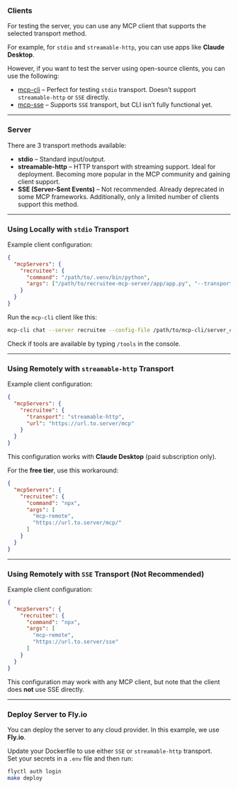 ### Clients

For testing the server, you can use any MCP client that supports the selected transport method.

For example, for `stdio` and `streamable-http`, you can use apps like **Claude Desktop**.

However, if you want to test the server using open-source clients, you can use the following:

- [mcp-cli](https://github.com/chrishayuk/mcp-cli) – Perfect for testing `stdio` transport. Doesn’t support `streamable-http` or `SSE` directly.
- [mcp-sse](https://github.com/sidharthrajaram/mcp-sse) – Supports `SSE` transport, but CLI isn’t fully functional yet.

---

### Server

There are 3 transport methods available:

- **stdio** – Standard input/output.
- **streamable-http** – HTTP transport with streaming support. Ideal for deployment. Becoming more popular in the MCP community and gaining client support.
- **SSE (Server-Sent Events)** – Not recommended. Already deprecated in some MCP frameworks. Additionally, only a limited number of clients support this method.

---

### Using Locally with `stdio` Transport

Example client configuration:

```json
{
  "mcpServers": {
    "recruitee": {
      "command": "/path/to/.venv/bin/python",
      "args": ["/path/to/recruitee-mcp-server/app/app.py", "--transport", "stdio"]
    }
  }
}
```

Run the `mcp-cli` client like this:

```bash
mcp-cli chat --server recruitee --config-file /path/to/mcp-cli/server_config.json
```

Check if tools are available by typing `/tools` in the console.

---

### Using Remotely with `streamable-http` Transport

Example client configuration:

```json
{
  "mcpServers": {
    "recruitee": {
      "transport": "streamable-http",
      "url": "https://url.to.server/mcp"
    }
  }
}
```

This configuration works with **Claude Desktop** (paid subscription only).

For the **free tier**, use this workaround:

```json
{
  "mcpServers": {
    "recruitee": {
      "command": "npx",
      "args": [
        "mcp-remote",
        "https://url.to.server/mcp/"
      ]
    }
  }
}
```

---

### Using Remotely with `SSE` Transport (Not Recommended)

Example client configuration:

```json
{
  "mcpServers": {
    "recruitee": {
      "command": "npx",
      "args": [
        "mcp-remote",
        "https://url.to.server/sse"
      ]
    }
  }
}
```

This configuration may work with any MCP client, but note that the client does **not** use SSE directly.

---

### Deploy Server to Fly.io

You can deploy the server to any cloud provider. In this example, we use **Fly.io**.

Update your Dockerfile to use either `SSE` or `streamable-http` transport.  
Set your secrets in a `.env` file and then run:

```bash
flyctl auth login
make deploy
```
